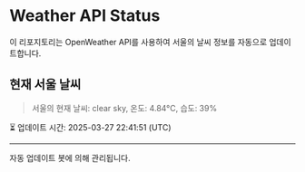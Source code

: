 
# Weather API Status

이 리포지토리는 OpenWeather API를 사용하여 서울의 날씨 정보를 자동으로 업데이트합니다.

## 현재 서울 날씨
> 서울의 현재 날씨: clear sky, 온도: 4.84°C, 습도: 39%

⏳ 업데이트 시간: 2025-03-27 22:41:51 (UTC)

---
자동 업데이트 봇에 의해 관리됩니다.
